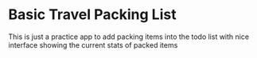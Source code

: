 # Basic Travel Packing List

This is just a practice app to add packing items into the todo list with nice interface showing the current stats of packed items
